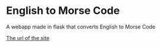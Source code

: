# English to Morse Code
A webapp made in flask that converts English to Morse Code

[The url of the site](https://english2morsecode.imightbeme.repl.co/)
